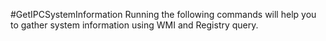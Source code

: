 #GetIPCSystemInformation
Running the following commands will help you to gather system information using WMI and Registry query.
